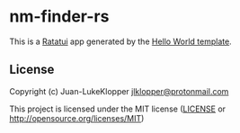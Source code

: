 # nm-finder-rs

This is a [Ratatui] app generated by the [Hello World template].

[Ratatui]: https://ratatui.rs
[Hello World Template]: https://github.com/ratatui/templates/tree/main/hello-world

## License

Copyright (c) Juan-LukeKlopper <jlklopper@protonmail.com>

This project is licensed under the MIT license ([LICENSE] or <http://opensource.org/licenses/MIT>)

[LICENSE]: ./LICENSE
